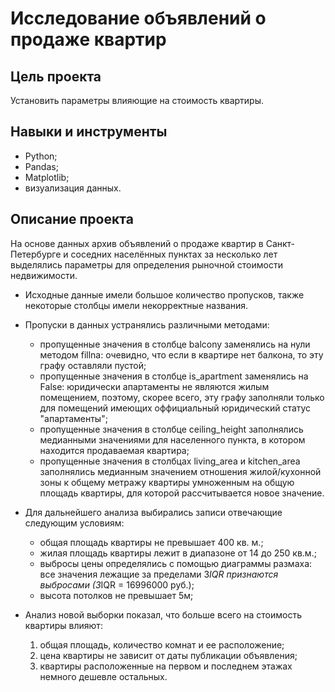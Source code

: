 # Исследование объявлений о продаже квартир

## Цель проекта

Установить параметры влияющие на стоимость квартиры.

## Навыки и инструменты

* Python;
* Pandas;
* Matplotlib;
* визуализация данных.

## Описание проекта

На основе данных архив объявлений о продаже квартир в Санкт-Петербурге и соседних населённых пунктах за несколько лет выделялись параметры для определения рыночной стоимости недвижимости.

* Исходные данные имели большое количество пропусков, также некоторые столбцы имели некорректные названия. 

* Пропуски в данных устранялись различными методами:
	* пропущенные значения в столбце balcony заменялись на нули методом fillna: очевидно, что если в квартире нет балкона, то эту графу оставляли пустой;
	* пропущенные значения в столбце is_apartment заменялись на False: юридически апартаменты не являются жилым помещением, поэтому, скорее всего, 
	эту графу заполняли только для помещений имеющих оффициальный юридический статус "апартаменты";
	* пропущенные значения в столбце ceiling_height заполнялись медианными значениями для населенного пункта, в котором находится продаваемая квартира;
	* пропущенные значения в столбцах living_area и kitchen_area заполнялись медианным значением отношения жилой/кухонной зоны к общему 
	метражу квартиры умноженным на общую площадь квартиры, для которой рассчитывается новое значение.
	

* Для дальнейшего анализа выбирались записи отвечающие следующим условиям:
	* общая площадь квартиры не превышает 400 кв. м.;
	* жилая площадь квартиры лежит в диапазоне от 14 до 250 кв.м.;
	* выбросы цены определялись с помощью диаграммы размаха: все значения лежащие за пределами 3*IQR признаются выбросами (3*IQR = 16996000 руб.);
	* высота потолков не превышает 5м;
	
* Анализ новой выборки показал, что больше всего на стоимость квартиры влияют:
	1. общая площадь, количество комнат и ее расположение; 
	2. цена квартиры не зависит от даты публикации объявления;
	3. квартиры расположенные на первом и последнем этажах немного дешевле остальных.
